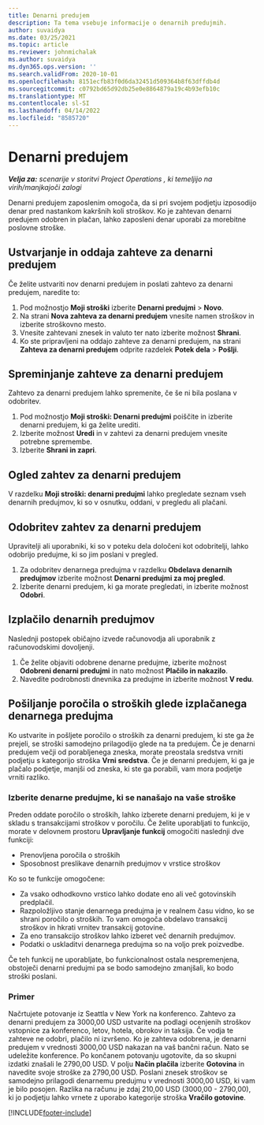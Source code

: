 ```yaml
---
title: Denarni predujem
description: Ta tema vsebuje informacije o denarnih predujmih.
author: suvaidya
ms.date: 03/25/2021
ms.topic: article
ms.reviewer: johnmichalak
ms.author: suvaidya
ms.dyn365.ops.version: ''
ms.search.validFrom: 2020-10-01
ms.openlocfilehash: 8151ecfb83f0d6da32451d509364b8f63dffdb4d
ms.sourcegitcommit: c0792bd65d92db25e0e8864879a19c4b93efb10c
ms.translationtype: MT
ms.contentlocale: sl-SI
ms.lasthandoff: 04/14/2022
ms.locfileid: "8585720"
---
```

# <a name="cash-advance"></a>Denarni predujem

_**Velja za:** scenarije v storitvi Project Operations , ki temeljijo na virih/manjkajoči zalogi_

Denarni predujem zaposlenim omogoča, da si pri svojem podjetju izposodijo denar pred nastankom kakršnih koli stroškov. Ko je zahtevan denarni predujem odobren in plačan, lahko zaposleni denar uporabi za morebitne poslovne stroške. 

## <a name="create-and-submit-a-cash-advance-request"></a>Ustvarjanje in oddaja zahteve za denarni predujem
Če želite ustvariti nov denarni predujem in poslati zahtevo za denarni predujem, naredite to: 

1. Pod možnostjo **Moji stroški** izberite **Denarni predujmi** > **Novo**. 
2. Na strani **Nova zahteva za denarni predujem** vnesite namen stroškov in izberite stroškovno mesto.
3. Vnesite zahtevani znesek in valuto ter nato izberite možnost **Shrani**. 
4. Ko ste pripravljeni na oddajo zahteve za denarni predujem, na strani **Zahteva za denarni predujem** odprite razdelek **Potek dela** > **Pošlji**.

## <a name="modify-a-cash-advance-request"></a>Spreminjanje zahteve za denarni predujem

Zahtevo za denarni predujem lahko spremenite, če še ni bila poslana v odobritev.

1. Pod možnostjo **Moji stroški: Denarni predujmi** poiščite in izberite denarni predujem, ki ga želite urediti.
2. Izberite možnost **Uredi** in v zahtevi za denarni predujem vnesite potrebne spremembe. 
3. Izberite **Shrani in zapri**.


## <a name="view-cash-advance-requests"></a>Ogled zahtev za denarni predujem
V razdelku **Moji stroški: denarni predujmi** lahko pregledate seznam vseh denarnih predujmov, ki so v osnutku, oddani, v pregledu ali plačani. 

## <a name="approve-cash-advance-requests"></a>Odobritev zahtev za denarni predujem

Upravitelji ali uporabniki, ki so v poteku dela določeni kot odobritelji, lahko odobrijo predujme, ki so jim poslani v pregled. 

1. Za odobritev denarnega predujma v razdelku **Obdelava denarnih predujmov** izberite možnost **Denarni predujmi za moj pregled**.
2. Izberite denarni predujem, ki ga morate pregledati, in izberite možnost **Odobri**.  

## <a name="pay-cash-advances"></a>Izplačilo denarnih predujmov 
Naslednji postopek običajno izvede računovodja ali uporabnik z računovodskimi dovoljenji.

1. Če želite objaviti odobrene denarne predujme, izberite možnost **Odobreni denarni predujmi** in nato možnost **Plačilo in nakazilo**.  
2. Navedite podrobnosti dnevnika za predujme in izberite možnost **V redu**. 

## <a name="submit-an-expense-report-against-a-paid-cash-advance"></a>Pošiljanje poročila o stroških glede izplačanega denarnega predujma 

Ko ustvarite in pošljete poročilo o stroških za denarni predujem, ki ste ga že prejeli, se stroški samodejno prilagodijo glede na ta predujem. Če je denarni predujem večji od porabljenega zneska, morate preostala sredstva vrniti podjetju s kategorijo stroška **Vrni sredstva**. Če je denarni predujem, ki ga je plačalo podjetje, manjši od zneska, ki ste ga porabili, vam mora podjetje vrniti razliko. 

### <a name="select-cash-advances-that-apply-to-your-expenses"></a>Izberite denarne predujme, ki se nanašajo na vaše stroške
Preden oddate poročilo o stroških, lahko izberete denarni predujem, ki je v skladu s transakcijami stroškov v poročilu. Če želite uporabljati to funkcijo, morate v delovnem prostoru **Upravljanje funkcij** omogočiti naslednji dve funkciji:

  - Prenovljena poročila o stroških
  - Sposobnost preslikave denarnih predujmov v vrstice stroškov
 
 Ko so te funkcije omogočene:
 
  - Za vsako odhodkovno vrstico lahko dodate eno ali več gotovinskih predplačil.
  - Razpoložljivo stanje denarnega predujma je v realnem času vidno, ko se shrani poročilo o stroških. To vam omogoča obdelavo transakcij stroškov in hkrati vrnitev transakcij gotovine.
  - Za eno transakcijo stroškov lahko izberet več denarnih predujmov.
  - Podatki o uskladitvi denarnega predujma so na voljo prek poizvedbe. 
 
Če teh funkcij ne uporabljate, bo funkcionalnost ostala nespremenjena, obstoječi denarni predujmi pa se bodo samodejno zmanjšali, ko bodo stroški poslani.

### <a name="example"></a>Primer 
Načrtujete potovanje iz Seattla v New York na konferenco. Zahtevo za denarni predujem za 3000,00 USD ustvarite na podlagi ocenjenih stroškov vstopnice za konferenco, letov, hotela, obrokov in taksija. Če vodja te zahteve ne odobri, plačilo ni izvršeno. Ko je zahteva odobrena, je denarni predujem v vrednosti 3000,00 USD nakazan na vaš bančni račun. Nato se udeležite konference. Po končanem potovanju ugotovite, da so skupni izdatki znašali le 2790,00 USD. V polju **Način plačila** izberite **Gotovina** in navedite svoje stroške za 2790,00 USD. Poslani znesek stroškov se samodejno prilagodi denarnemu predujmu v vrednosti 3000,00 USD, ki vam je bilo posojen. Razlika na računu je zdaj 210,00 USD (3000,00 - 2790,00), ki jo podjetju lahko vrnete z uporabo kategorije stroška **Vračilo gotovine**.



[!INCLUDE[footer-include](../includes/footer-banner.md)]
